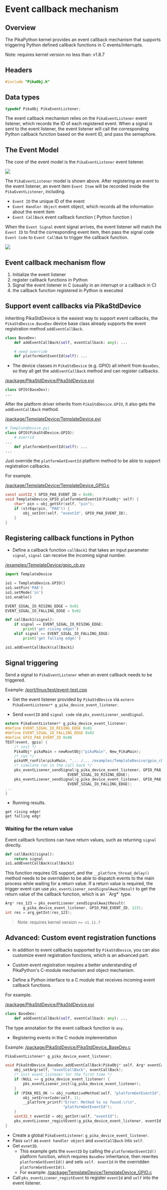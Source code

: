 # Event callback mechanism

## Overview

The PikaPython kernel provides an event callback mechanism that supports triggering Python defined callback functions in C events/interrupts.

Note: requires kernel version no less than: v1.8.7

## Headers

``` C
#include "PikaObj.h"
```

## Data types

``` c
typedef PikaObj PikaEventListener;
```

The event callback mechanism relies on the `PikaEventListener` event listener, which records the ID of each registered event. When a signal is sent to the event listener, the event listener will call the corresponding Python callback function based on the event ID, and pass the semaphore.

## The Event Model

The core of the event model is the `PikaEventListener` event listener.

![](assets/image-20220619102931608.png)

The `PikaEventListener` model is shown above. After registering an event to the event listener, an event item `Event Item` will be recorded inside the `PikaEventListener`, including.

- `Event ID` the unique ID of the event
- `Event Handler Object` event object, which records all the information about the event item
- `Event CallBack` event callback function ( Python function )


When the `Event Signal` event signal arrives, the event listener will match the `Event ID` to find the corresponding event item, then pass the signal code `Event Code` to `Event CallBak` to trigger the callback function.

![](assets/image-20220619104053576.png)

## Event callback mechanism flow

1. Initialize the event listener
2. register callback functions in Python
3. Signal the event listener in C (usually in an interrupt or a callback in C)
4. the callback function registered in Python is executed

## Support event callbacks via PikaStdDevice

Inheriting PikaStdDevice is the easiest way to support event callbacks, the ``PikaStdDevice.BaseDev`` device base class already supports the event registration method ``addEventCallBack``.

```python
class BaseDev:
    def addEventCallBack(self, eventCallback: any): ...

    # need override
    def platformGetEventId(self): ...
```

- The device classes in `PikaStdDevice` (e.g. GPIO) all inherit from `BaseDev`, so they all get the `addEventCallBack` method and can register callbacks.

[/package/PikaStdDevice/PikaStdDevice.pyi](https://github.com/pikastech/pikascript/blob/master/package/PikaStdDevice/PikaStdDevice.pyi)

``` python
class GPIO(BaseDev):
...
```
After the platform driver inherits from `PikaStdDevice.GPIO`, it also gets the `addEventCallBack` method.

[/package/TemplateDevice/TemplateDevice.pyi](https://github.com/pikastech/pikascript/blob/master/package/TemplateDevice/TemplateDevice.pyi)

``` python
# TemplateDevice.pyi
class GPIO(PikaStdDevice.GPIO):
    # overrid
...
    def platformGetEventId(self): ...
...
```

Just override the `platformGetEventId` platform method to be able to support registration callbacks.

For example.

[/package/TemplateDevice/TemplateDevice_GPIO.c](https://github.com/pikastech/pikascript/blob/master/package/TemplateDevice/TemplateDevice_GPIO.c)

``` c
const uint32_t GPIO_PA8_EVENT_ID = 0x08;
void TemplateDevice_GPIO_platformGetEventId(PikaObj* self) {
    char* pin = obj_getStr(self, "pin");
    if (strEqu(pin, "PA8")) {
        obj_setInt(self, "eventId", GPIO_PA8_EVENT_ID);
    }
}
```

## Registering callback functions in Python

- Define a callback function `callBack1` that takes an input parameter `signal`, `signal` can receive the incoming signal number.

[/examples/TemplateDevice/gpio_cb.py](https://github.com/pikastech/pikascript/blob/master/examples/TemplateDevice/gpio_cb.py)

``` python
import TemplateDevice

io1 = TemplateDevice.GPIO()
io1.setPin('PA8')
io1.setMode('in')
io1.enable()

EVENT_SIGAL_IO_RISING_EDGE = 0x01
EVENT_SIGAL_IO_FALLING_EDGE = 0x02

def callBack1(signal):
    if signal == EVENT_SIGAL_IO_RISING_EDGE:
        print('get rising edge!')
    elif signal == EVENT_SIGAL_IO_FALLING_EDGE:
        print('get falling edge!')

io1.addEventCallBack(callBack1)
```


## Signal triggering

Send a signal to `PikaEventListener` when an event callback needs to be triggered.

Example: [/port/linux/test/event-test.cpp](https://github.com/pikastech/pikascript/blob/master/port/linux/test/event-test.cpp)

- Get the event listener provided by `PikaStdDevice` via `extern PikaEventListener* g_pika_device_event_listener`.

- Send `eventID` and `signal code` via `pks_eventLisener_sendSignal`. 

``` c
extern PikaEventListener* g_pika_device_event_listener;
#define EVENT_SIGAL_IO_RISING_EDGE 0x01
#define EVENT_SIGAL_IO_FALLING_EDGE 0x02
#define GPIO_PA8_EVENT_ID 0x08
TEST(event, gpio) {
    /* init */
    PikaObj* pikaMain = newRootObj("pikaMain", New_PikaMain);
    /* run */
    pikaVM_runFile(pikaMain, "... /... /examples/TemplateDevice/gpio_cb.py");
    /* simulate run in the call back */
    pks_eventLisener_sendSignal(g_pika_device_event_listener, GPIO_PA8_EVENT_ID,
                            EVENT_SIGAL_IO_RISING_EDGE);
    pks_eventLisener_sendSignal(g_pika_device_event_listener, GPIO_PA8_EVENT_ID,
                            EVENT_SIGAL_IO_FALLING_EDGE);
...
}
```

- Running results.

```
get rising edge!
get falling edg!
```

### Waiting for the return value
Event callback functions can have return values, such as returning `signal` directly.
``` Python
def callBack1(signal):
    return signal
io1.addEventCallBack(callBack1)
```
This function requires OS support, and the `__platform_thread_delay()` method needs to be overridden to be able to dispatch events to the main process while waiting for a return value.
If a return value is required, the trigger event can use ``pks_eventLisener_sendSignalAwaitResult`` to get the return value of the callback function, which is an ``Arg*` type.
``` C
Arg* res_123 = pks_eventLisener_sendSignalAwaitResult(
        g_pika_device_event_listener, GPIO_PA8_EVENT_ID, 123);
int res = arg_getInt(res_123);
```
> Note: requires kernel version `>= v1.11.7`

## Advanced: Custom event registration functions

- In addition to event callbacks supported by `PikaStdDevice`, you can also customize event registration functions, which is an advanced part.

- Custom event registration requires a better understanding of PikaPython's C-module mechanism and object mechanism.

- Define a Python interface to a C module that receives incoming event callback functions.

For example.

[/package/PikaStdDevice/PikaStdDevice.pyi](https://github.com/pikastech/pikascript/blob/master/package/PikaStdDevice/PikaStdDevice.pyi)

```python
class BaseDev:
    def addEventCallBack(self, eventCallback: any): ...
```

The type annotation for the event callback function is ``any``.

- Registering events in the C module implementation

Example: [/package/PikaStdDevice/PikaStdDevice_BaseDev.c](https://github.com/pikastech/pikascript/blob/master/package/PikaStdDevice/PikaStdDevice_BaseDev.c)

```c
PikaEventListener* g_pika_device_event_listener;

void PikaStdDevice_BaseDev_addEventCallBack(PikaObj* self, Arg* eventCallBack) {
    obj_setArg(self, "eventCallBack", eventCallBack);
    /* init event_listener for the first time */
    if (NULL == g_pika_device_event_listener) {
        pks_eventLisener_init(&g_pika_device_event_listener);
    }
    if (PIKA_RES_OK != obj_runNativeMethod(self, "platformGetEventId", NULL)) {
        obj_setErrorCode(self, 1);
        __platform_printf("Error: Method %s no found.\r\n",
                          "platformGetEventId");
    }
    uint32_t eventId = obj_getInt(self, "eventId");
    pks_eventLicener_registEvent(g_pika_device_event_listener, eventId, self);
}
```

- Create a global `PikaEventListener`: `g_pika_device_event_listener`.
- Pass `self` as `event handler object` and `evnetCallBack` into `self`.
- Get `evnetID`.
  - This example gets the `eventID` by calling the `platformGetEventId()` platform function, which requires `BaseDev` inheritance, then rewrites `platformGetEventId()` and sets `self. eventId` in the overridden `platformGetEventId()`.
  - For example: [/package/TemplateDevice/TemplateDevice_GPIO.c](https://github.com/pikastech/pikascript/blob/master/package/TemplateDevice/TemplateDevice_GPIO.c)
- Call `pks_eventLicener_registEvent` to register `eventId` and `self` into the event listener.

